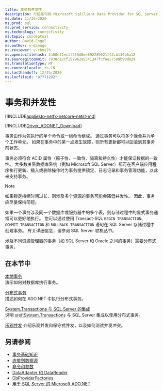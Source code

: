 ```yaml
---
title: 事务和并发性
description: 介绍如何将 Microsoft SqlClient Data Provider for SQL Server 用于事务和并发。
ms.date: 11/24/2020
ms.prod: sql
ms.prod_service: connectivity
ms.technology: connectivity
ms.topic: conceptual
author: David-Engel
ms.author: v-daenge
ms.reviewer: v-chmalh
ms.openlocfilehash: 2a00ef1ec1f2f5d8ee892289021f42cb139b5a12
ms.sourcegitcommit: c938c12cf157962a5541347fcfae57588b90d929
ms.translationtype: HT
ms.contentlocale: zh-CN
ms.lasthandoff: 12/25/2020
ms.locfileid: "97771292"
---
```

# <a name="transactions-and-concurrency"></a>事务和并发性

[!INCLUDE[appliesto-netfx-netcore-netst-md](../../includes/appliesto-netfx-netcore-netst-md.md)]

[!INCLUDE[Driver_ADONET_Download](../../includes/driver_adonet_download.md)]

事务由作为包执行的单个命令或一组命令组成。 通过事务可以将多个操合并为单个工作单元。 如果在事务中的某一点发生故障，则所有更新都可以回滚到其事务前状态。

事务必须符合 ACID 属性（原子性、一致性、隔离和持久性）才能保证数据的一致性。 大多数关系数据库系统（例如 Microsoft SQL Server）都可在客户端应用程序执行更新、插入或删除操作时为事务提供锁定、日志记录和事务管理功能，以此来支持事务。

> [!NOTE]
> 如果锁定持续时间过长，则涉及多个资源的事务可能会降低并发性。 因此，事务应尽量保持简短。  

如果一个事务涉及同一个数据库或服务器中的多个表，则存储过程中的显式事务通常可以更好地执行。 您可以通过使用 Transact-SQL `BEGIN TRANSACTION`、`COMMIT TRANSACTION` 和 `ROLLBACK TRANSACTION` 语句在 SQL Server 存储过程中创建事务。 有关详细信息，请参阅 SQL Server 联机丛书。

涉及不同资源管理器的事务（如 SQL Server 和 Oracle 之间的事务）需要分布式事务。

## <a name="in-this-section"></a>在本节中

[本地事务](local-transactions.md)  
演示如何对数据库执行事务。  
  
[分布式事务](distributed-transactions.md)  
描述如何在 ADO.NET 中执行分布式事务。  
  
[System.Transactions 与 SQL Server 的集成](system-transactions-integration-with-sql-server.md)  
说明 <xref:System.Transactions> 与 SQL Server 集成以使用分布式事务。  
  
[乐观并发](optimistic-concurrency.md) 介绍乐观并发和保守式并发，以及如何测试并发冲突。  

## <a name="see-also"></a>另请参阅

- [事务基础知识](/dotnet/framework/data/transactions/transaction-fundamentals)
- [连接到数据源](connecting-to-data-source.md)
- [命令和参数](commands-parameters.md)
- [DataAdapter 和 DataReader](dataadapters-datareaders.md)
- [DbProviderFactories](dbproviderfactories.md)
- [用于 SQL Server 的 Microsoft ADO.NET](microsoft-ado-net-sql-server.md)

